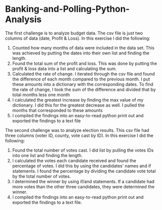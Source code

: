 # Banking-and-Polling-Python-Analysis

The first challenge is to analyze budget data. The csv file is just two columns of data (date, Profit & Loss). In this exercise I did the following:
1. Counted how many months of data were included in the data set. This was achieved by putting the dates into their own list and finding the length. 
2. Found the total sum of the profit and loss. This was done by putting the profit & loss data into a list and calculating the sum.  
3. Calculated the rate of change. I iterated through the csv file and found the difference of each month compared to the previous month. I put these amounts into a dictionary with the corresponding dates. To find the rate of change, I took the sum of the difference and divided that by total months less one month
4. I calculated the greatest increase by finding the max value of my dictionary. I did this for the greatest decrease as well. I pulled the months that corresponded to these amounts
5. I compiled the findings into an easy-to-read python print out and exported the findings to a text file 
  
The second challenge was to analyze election results. This csv file had three columns (voter ID, county, vote cast by ID). In this exercise I did the following:
1. Found the total number of votes cast. I did list by pulling the votes IDs into one list and finding the length. 
2. I calculated the votes each candidate received and found the percentage of votes. I did this by using the candidates' names and if statements. I found the percentage by dividing the candidate vote total by the total number of votes. 
3. I determined the winner by using if/and statements. If a candidate had more votes than the other three candidates, they were determined the winner. 
4. I compiled the findings into an easy-to-read python print out and exported the findings to a text file. 
  

